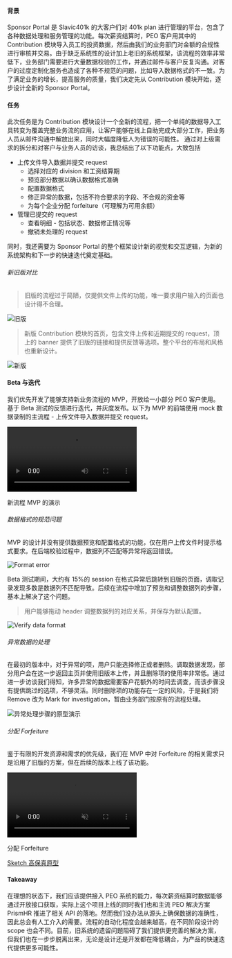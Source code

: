 #### 背景

Sponsor Portal 是 Slavic401k 的大客户们对 401k plan 进行管理的平台，包含了各种数据处理和服务管理的功能。每次薪资结算时，PEO 客户用其中的 Contribution 模块导入员工的投资数据，然后由我们的业务部门对金额的合规性进行审核并交易。由于缺乏系统性的设计加上老旧的系统框架，该流程的效率非常低下，业务部门需要进行大量数据校验的工作，并通过邮件与客户反复沟通。对客户的过度定制化服务也造成了各种不规范的问题，比如导入数据格式的不一致。为了满足业务的增长，提高服务的质量，我们决定先从 Contribution 模块开始，逐步设计全新的 Sponsor Portal。

#### 任务

此次任务是为 Contribution 模块设计一个全新的流程，把一个单纯的数据导入工具转变为覆盖完整业务流的应用，让客户能够在线上自助完成大部分工作，把业务人员从邮件沟通中解放出来，同时大幅度降低人为错误的可能性。
通过对上级需求的拆分和对客户与业务人员的访谈，我总结出了以下功能点，大致包括

- 上传文件导入数据并提交 request
  - 选择对应的 division 和工资结算期
  - 预览部分数据以确认数据格式准确
  - 配置数据格式
  - 修正异常的数据，包括不符合要求的字段、不合规的资金等
  - 为每个企业分配 forfeiture（可理解为可用余额）
- 管理已提交的 request
  - 查看明细 - 包括状态、数据修正情况等
  - 撤销未处理的 request

同时，我还需要为 Sponsor Portal 的整个框架设计新的视觉和交互逻辑，为新的系统架构和下一步的快速迭代奠定基础。

###### 新旧版对比

> 旧版的流程过于简陋，仅提供文件上传的功能，唯一要求用户输入的页面也设计得不合理。

![旧版](/assets/img/contribution/original.gif)

> 新版 Contribution 模块的首页，包含文件上传和近期提交的 request，顶上的 banner 提供了旧版的链接和提供反馈等选项。整个平台的布局和风格也重新设计。

![新版](/assets/img/contribution/new-landing.png)

#### Beta 与迭代

我们优先开发了能够支持新业务流程的 MVP，开放给一小部分 PEO 客户使用。基于 Beta 测试的反馈进行迭代，并灰度发布。以下为 MVP 的前端使用 mock 数据录制的主流程 - 上传文件导入数据并提交 request。

<div class="video-wrapper">
  <video controls>
    <source src="./assets/img/contribution/new-request-beta.mp4" type="video/mp4">
  </video>
  <p class="col-xs-12 caption">新流程 MVP 的演示</p>
</div>

###### 数据格式的规范问题

MVP 的设计并没有提供数据预览和配置格式的功能，仅在用户上传文件时提示格式要求。在后端校验过程中，数据列不匹配等异常将返回错误。

![Format error](/assets/img/contribution/format-error.png)

Beta 测试期间，大约有 15%的 session 在格式异常后跳转到旧版的页面，调取记录发现多数是数据列不匹配导致。后续在流程中增加了预览和调整数据列的步骤，基本上解决了这个问题。

> 用户能够拖动 header 调整数据列的对应关系，并保存为默认配置。

![Verify data format](/assets/img/contribution/verify-data-format.png)

###### 异常数据的处理

在最初的版本中，对于异常的项，用户只能选择修正或者删除。调取数据发现，部分用户会在这一步返回主页并使用旧版本上传，并且删除项的使用率非常低。通过进一步访谈我们得知，许多异常的数据需要客户花额外的时间去调查，而该步骤没有提供跳过的选项，不够灵活。同时删除项的功能存在一定的风险，于是我们将 Remove 改为 Mark for investigation，暂由业务部门按原有的流程处理。

![异常处理步骤的原型演示](/assets/img/contribution/resolve-invalid.gif)

###### 分配 Forfeiture

鉴于有限的开发资源和需求的优先级，我们在 MVP 中对 Forfeiture 的相关需求只是沿用了旧版的方案，但在后续的版本上线了该功能。

<div class="video-wrapper">
  <video autoplay loop muted>
    <source src="./assets/img/contribution/apply-forfeiture.mp4" type="video/mp4">
  </video>
  <p class="col-xs-12 caption">分配 Forfeiture</p>
</div>

<div class="ext-link">
  <a href="https://www.sketch.com/s/88e9bb63-33e4-4590-a29e-e079bdcd89ae/a/paLKeLG/play" target="_blank">
    <i class="icon-font icon-link-ext-alt"></i>
    Sketch 高保真原型
  </a>
</div>

#### Takeaway

在理想的状态下，我们应该提供接入 PEO 系统的能力，每次薪资结算时数据能够通过开放接口获取，实际上这个项目上线的同时我们也和主流 PEO 解决方案 PrismHR 推进了相关 API 的落地。然而我们没办法从源头上确保数据的准确性，因此总会有人工介入的需要。流程的自动化程度会越来越高，在不同阶段设计的 scope 也会不同。目前，旧系统的遗留问题阻碍了我们提供更完善的解决方案，但我们也在一步步脱离出来，无论是设计还是开发都在降低耦合，为产品的快速迭代提供更多可能性。
